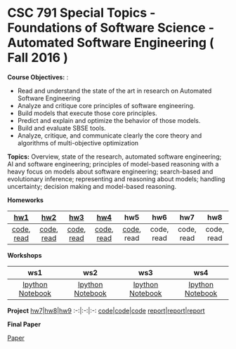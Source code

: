 #  CSC 791 Special Topics - Foundations of Software Science - Automated Software Engineering ( Fall 2016 )

**Course Objectives:** :
+ Read and understand the state of the art in research on Automated Software Engineering
+ Analyze and critique core principles of software engineering.
+ Build models that execute those core principles. 
+ Predict and explain and optimize the behavior of those models.
+ Build and evaluate SBSE tools.
+ Analyze, critique, and communicate clearly the core theory and algorithms of multi-objective optimization

**Topics:** Overview, state of the research, automated software engineering; AI and software engineering; principles of model-based reasoning with a heavy focus on models about software engineering; search-based and evolutionary inference; representing and reasoning about models; handling uncertainty; decision making and model-based reasoning.

**Homeworks**

[hw1](https://github.com/txt/ase16/blob/master/doc/hw1.md)|[hw2](https://github.com/txt/ase16/blob/master/doc/hw2.md)|[hw3](https://github.com/txt/ase16/blob/master/doc/hw3.md)|[hw4](https://github.com/txt/ase16/blob/master/doc/hw4.md)|hw5|hw6| hw7 |hw8
:-:|:-:|:-:|:-:|:-:|:-:|:-:|:-:|
[code](http://tiny.cc/ase16ntadiko-hw1-code), [read](http://tiny.cc/ase16ntadiko-hw1-read)|[code](http://bit.ly/ase16ntadiko-hw2-code), [read](http://tiny.cc/ntadiko-hw2-read)|[code](http://bit.ly/ase16ntadiko-hw3-code), [read](http://bit.ly/ase16ntadiko-hw3-read)|[code](http://bit.ly/ase16ntadiko-hw4-code1), [read](http://bit.ly/ase16ntadiko-hw4-read)|[code](http://bit.ly/ase16ntadiko-hw5-code), read|code, read|code, read|code, read

**Workshops**

ws1|ws2|ws3|ws4
:-:|:-:| :-:|:-:
[Ipython Notebook](http://bit.ly/ase16ntadiko-ws1)|[Ipython Notebook](http://bit.ly/ase16ntadiko-ws2)|[Ipython Notebook](http://bit.ly/ase16ntadiko-ws3)|[Ipython Notebook](http://bit.ly/ase16ntadiko-ws4)

**Project**
[hw7](https://github.com/txt/ase16/blob/master/doc/hw789.md#code7-early-termination)|[hw8](https://github.com/txt/ase16/blob/master/doc/hw789.md#code8-implemment-nsga-ii)|[hw9](https://github.com/txt/ase16/blob/master/doc/hw789.md#code9-hyper-parameter-optimization-fun)
:-:|:-:|:-:
[code](http://bit.ly/ase16ntadiko-hw7-code)|[code](http://bit.ly/ase16ntadiko-hw8-code)|[code](http://bit.ly/ase16ntadiko-hw9-code)
[report]()|[report]()|[report]()

**Final Paper**

[Paper]()
